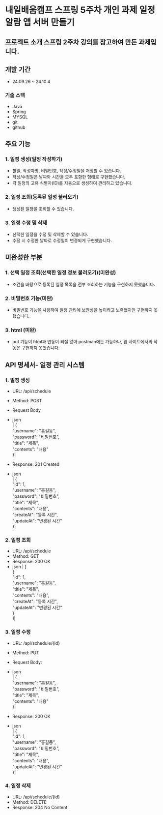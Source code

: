 # 내일배움캠프 스프링 5주차 개인 과제 일정 알람 앱 서버 만들기
## 프로젝트 소개 스프링 2주차 강의를 참고하여 만든 과제입니다.
## 개발 기간
* 24.09.26 ~ 24.10.4
### 기술 스택
* Java
* Spring
* MYSQL
* git
* github
  
## 주요 기능 
### 1. 일정 생성(일정 작성하기)
* 할일, 작성자명, 비밀번호, 작성/수정일을 저장할 수 있습니다.
* 작성/수정일은 날짜와 시간을 모두 포함한 형태로 구현했습니다.
* 각 일정의 고유 식별자(ID)를 자동으로 생성하여 관리하고 있습니다.
  

### 2. 일정 조회(등록된 일정 불러오기)
* 생성된 일정을 조회할 수 있습니다.


### 3. 일정 수정 및 삭제
* 선택한 일정을 수정 및 삭제할 수 있습니다.
* 수정 시 수정한 날짜로 수정일이 변경되게 구현했습니다.

 
## 미완성한 부분
### 1. 선택 일정 조회(선택한 일정 정보 불러오기)(미완성)
* 조건을 바탕으로 등록된 일정 목록을 전부 조회하는 기능을 구현하지 못했습니다.

### 2. 비밀번호 기능(미완)
* 비밀번호 기능을 사용하여 일정 관리에 보안성을 높이려고 노력했지만 구현하지 못했습니다.

### 3. html (미완)
* put 기능이 html과 연동이 되질 않아 postman에는 가능하나, 웹 사이트에서의 작동은 구현하지 못했습니다.

## API 명세서- 일정 관리 시스템
### 1. 일정 생성
* URL: /api/schedule
* Method: POST
* Request Body
* json<br/>
  |
{ <br/>
"username": "홍길동",<br/>
"password": "비밀번호",<br/>
"title": "제목",<br/>
"contents": "내용"<br/>
}|

* Response:
201 Created
* json<br/>
|
{<br/>
"id": 1,<br/>
"username": "홍길동",<br/>
"password": "비밀번호",<br/>
"title": "제목",<br/>
"contents": "내용”,<br/>
"createAt": "등록 시간",<br/>
"updateAt": "변경된 시간"<br/>
}|

### 2. 일정 조회
* URL: /api/schedule
* Method: GET
* Response:
200 OK
* json
|
[<br/>
{<br/>
"id": 1,<br/>
"username": "홍길동",<br/>
"title": "제목",<br/>
"contents": "내용”,<br/>
"createAt": "등록 시간",<br/>
"updateAt": "변경된 시간"<br/>
}<br/>
]|

### 3. 일정 수정
* URL: /api/schedule/{id}
* Method: PUT
* Request Body:
* json<br/>
|
{<br/>
"username": "홍길동",<br/>
"password": "비밀번호",<br/>
"title": "제목",<br/>
"contents": "내용"<br/>
}|

* Response:
200 OK
* json<br/>
|
{<br/>
"id": 1,<br/>
"username": "홍길동",<br/>
"password": "비밀번호",<br/>
"title": "제목",<br/>
"contents": "내용”,<br/>
"updateAt": "변경된 시간"<br/>
}|

### 4. 일정 삭제
* URL: /api/schedule/{id}
* Method: DELETE
* Response:
204 No Content
